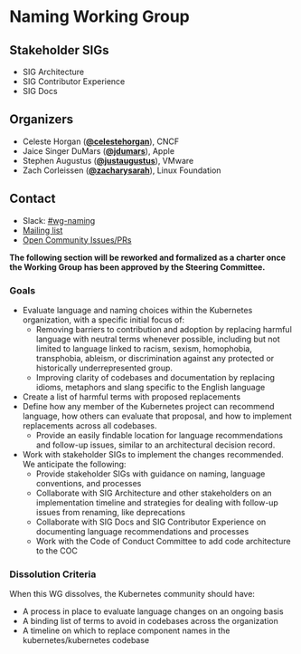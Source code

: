 <!---
This is an autogenerated file!

Please do not edit this file directly, but instead make changes to the
sigs.yaml file in the project root.

To understand how this file is generated, see https://git.k8s.io/community/generator/README.md
--->
# Naming Working Group


## Stakeholder SIGs
* SIG Architecture
* SIG Contributor Experience
* SIG Docs



## Organizers

* Celeste Horgan (**[@celestehorgan](https://github.com/celestehorgan)**), CNCF
* Jaice Singer DuMars (**[@jdumars](https://github.com/jdumars)**), Apple
* Stephen Augustus (**[@justaugustus](https://github.com/justaugustus)**), VMware
* Zach Corleissen (**[@zacharysarah](https://github.com/zacharysarah)**), Linux Foundation

## Contact
- Slack: [#wg-naming](https://kubernetes.slack.com/messages/wg-naming)
- [Mailing list](https://groups.google.com/forum/#!forum/kubernetes-wg-naming)
- [Open Community Issues/PRs](https://github.com/kubernetes/community/labels/wg%2Fnaming)
<!-- BEGIN CUSTOM CONTENT -->

**The following section will be reworked and formalized as a charter once the
Working Group has been approved by the Steering Committee.**

### Goals

- Evaluate language and naming choices within the Kubernetes organization, with
  a specific initial focus of:
  - Removing barriers to contribution and adoption by replacing harmful language with neutral terms whenever possible, including but not limited to language linked to racism, sexism, homophobia, transphobia, ableism, or discrimination against any protected or historically underrepresented group.
  - Improving clarity of codebases and documentation by replacing idioms,
    metaphors and slang specific to the English language
- Create a list of harmful terms with proposed replacements
- Define how any member of the Kubernetes project can
  recommend language, how others can evaluate that proposal, and how to 
  implement replacements across all codebases.
  - Provide an easily findable location for language recommendations and
    follow-up issues, similar to an architectural decision record.
- Work with stakeholder SIGs to implement the changes recommended. We
  anticipate the following:
  - Provide stakeholder SIGs with guidance on naming, language conventions, and
    processes
  - Collaborate with SIG Architecture and other stakeholders on an
    implementation timeline and strategies for dealing with follow-up issues
    from renaming, like deprecations
  - Collaborate with SIG Docs and SIG Contributor Experience on documenting
    language recommendations and processes
  - Work with the Code of Conduct Committee to add code architecture to the COC

### Dissolution Criteria

When this WG dissolves, the Kubernetes community should have:

- A process in place to evaluate language changes on an ongoing basis
- A binding list of terms to avoid in codebases across the organization
- A timeline on which to replace component names in the kubernetes/kubernetes
  codebase

<!-- END CUSTOM CONTENT -->
